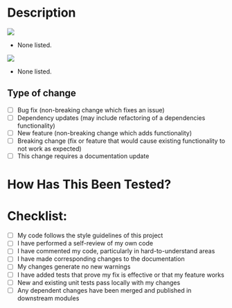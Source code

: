 # Description
[//]: # (THESE COMMENTS ARE HIDDEN WHEN THE PR IS PUBLISHED, no need to remove them.)
[//]: # (Please include a summary of the changes.)



[![](https://img.shields.io/badge/tickets_and_issues_this_solves-blue?style=for-the-badge)](https://hamzamohdzubair.github.io/redant/)

[//]: # (THESE COMMENTS ARE HIDDEN WHEN THE PR IS PUBLISHED, no need to remove them.)
[//]: # (Please include a list of Jira tickets and or Issues this PR resolves.)

- None listed.

[![](https://img.shields.io/badge/known_issues-blueviolet?style=for-the-badge)](https://hamzamohdzubair.github.io/redant/)

[//]: # (THESE COMMENTS ARE HIDDEN WHEN THE PR IS PUBLISHED, no need to remove them.)
[//]: # (Please include a list of known issues if there are any.)

- None listed.

## Type of change
[//]: # (THESE COMMENTS ARE HIDDEN WHEN THE PR IS PUBLISHED, no need to remove them.)
[//]: # (Please delete options that are not relevant.)

- [ ] Bug fix (non-breaking change which fixes an issue)
- [ ] Dependency updates (may include refactoring of a dependencies functionality)
- [ ] New feature (non-breaking change which adds functionality)
- [ ] Breaking change (fix or feature that would cause existing functionality to not work as expected)
- [ ] This change requires a documentation update

# How Has This Been Tested?
[//]: # (THESE COMMENTS ARE HIDDEN WHEN THE PR IS PUBLISHED, no need to remove them.)
[//]: # (Please describe the tests that you ran to verify your changes.)



# Checklist:

- [ ] My code follows the style guidelines of this project
- [ ] I have performed a self-review of my own code
- [ ] I have commented my code, particularly in hard-to-understand areas
- [ ] I have made corresponding changes to the documentation
- [ ] My changes generate no new warnings
- [ ] I have added tests that prove my fix is effective or that my feature works
- [ ] New and existing unit tests pass locally with my changes
- [ ] Any dependent changes have been merged and published in downstream modules

